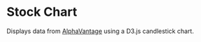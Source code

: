 # Stock Chart

Displays data from [AlphaVantage](https://www.alphavantage.co/) using a D3.js candlestick chart.

